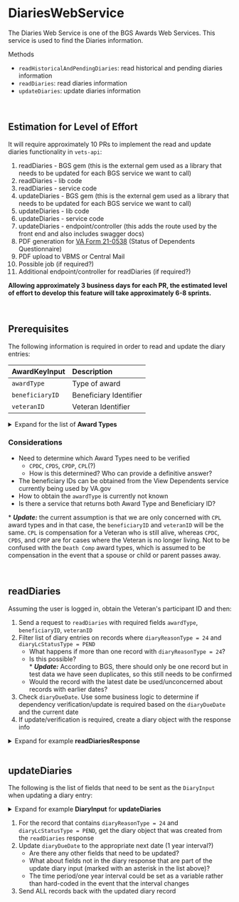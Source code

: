 
# DiariesWebService

The Diaries Web Service is one of the BGS Awards Web Services.  This service is used to find the Diaries information. 

Methods
- `readHistoricalAndPendingDiaries`: read historical and pending diaries information
- `readDiaries`: read diaries information
- `updateDiaries`: update diaries information

<br>

## Estimation for Level of Effort
It will require approximately 10 PRs to implement the read and update diaries functionality in `vets-api`:
   1. readDiaries - BGS gem (this is the external gem used as a library that needs to be updated for each BGS service we want to call)
   2. readDiaries - lib code
   3. readDiaries - service code
   4. updateDiaries - BGS gem (this is the external gem used as a library that needs to be updated for each BGS service we want to call)
   5. updateDiaries - lib code
   6. updateDiaries - service code
   7. updateDiaries - endpoint/controller (this adds the route used by the front end and also includes swagger docs)
   8. PDF generation for [VA Form 21-0538](https://www.va.gov/find-forms/about-form-21-0538/) (Status of Dependents Questionnaire)
   9. PDF upload to VBMS or Central Mail
  10. Possible job (if required?)
  11. Additional endpoint/controller for readDiaries (if required?)
  
**Allowing approximately 3 business days for each PR, the estimated level of effort to develop this feature will take approximately 6-8 sprints.**  

<br>

## Prerequisites

The following information is required in order to read and update the diary entries:

 | AwardKeyInput   | Description            |
 | :-------------- | :--------------------- |
 | `awardType`     | Type of award          |
 | `beneficiaryID` | Beneficiary Identifier |
 | `veteranID`     | Veteran Identifier     |

<details>
   <summary>Expand for the list of <b>Award Types</b></summary>
<br>
 
 | Award Type | Description                                |
 | :--------- | :----------------------------------------- |
 | `CPL`        | Compensation/Pension Live                  |
 | `BUR`        | Burial                                     |
 | `MOH`        | Medal of Honor                             |
 | `CA`         | Clothing Allowance                         |
 | `CPDC`       | CPD Child                                  |
 | `CPDS`       | CPD Spouse                                 |
 | `CPDP`       | CPD Parent                                 |
 | `306V`       | 306 Veteran                                |
 | `306S`       | 306 Spouse                                 |
 | `306C`       | 306 Child                                  |
 | `OLV`        | Old Law Veteran                            |
 | `OLS`        | Old Law Spouse                             |
 | `OLC`        | Old Law Child                              |
 | `ACC`        | Accrued                                    |
 | `DCS`        | Death Comp Spouse                          |
 | `DCC`        | Death Comp Child                           |
 | `DCP`        | Death Comp Parent                          |
 | `1312S`      | 1312A Spouse                               |
 | `1312C`      | 1312A Child                                |
 | `1312P`      | 1312A Parent                               |
 | `!EORP`      | Emergency Officer's Retired Pay            |
 | `SB`         | CH 18 Spina Bifida                         |
 | `BD`         | CH 18 Child Birth Defects                  |
 | `REPS`       | Restored Entitlement Program for Survivors |
 
</details>

### Considerations
- Need to determine which Award Types need to be verified
  - `CPDC`, `CPDS`, `CPDP`, `CPL`(?)
  - How is this determined?  Who can provide a definitive answer?
- The beneficiary IDs can be obtained from the View Dependents service currently being used by VA.gov
- How to obtain the `awardType` is currently not known
- Is there a service that returns both Award Type and Beneficiary ID?  

\* ***Update:*** the current assumption is that we are only concerned with `CPL` award types and in that case, the `beneficiaryID` and `veteranID` will be the same.  `CPL` is compensation for a Veteran who is still alive, whereas `CPDC`, `CPDS`, and `CPDP` are for cases where the Veteran is no longer living.  Not to be confused with the `Death Comp` award types, which is assumed to be compensation in the event that a spouse or child or parent passes away.

<br>

## readDiaries
Assuming the user is logged in, obtain the Veteran's participant ID and then:
1. Send a request to `readDiaries` with required fields `awardType`, `beneficiaryID`, `veteranID`
2. Filter list of diary entries on records where `diaryReasonType = 24` and `diaryLcStatusType = PEND`
   - What happens if more than one record with `diaryReasonType = 24`?
   - Is this possible?  
   \* ***Update:*** According to BGS, there should only be one record but in test data we have seen duplicates, so this still needs to be confirmed
   - Would the record with the latest date be used/unconcerned about records with earlier dates?  
3. Check `diaryDueDate`. Use some business logic to determine if dependency verification/update is required based on the `diaryDueDate` and the current date
5. If update/verification is required, create a diary object with the response info

<details>
<summary>Expand for example <b>readDiariesResponse</b></summary>
<br>

The `DiaryResponse` includes information about error level, dependency decisions, and diaries.  The diaries object contains a list of diary entries.  

ex. Diary:
``` diff XML
    <Diary>
        <awardDiaryID>60147</awardDiaryID>
        <awardEventID>523390</awardEventID>
        <awardType>CPDS</awardType>
        <beneficaryID>123456</beneficaryID>
        <diaryDueDate>2016-02-01T00:00:00-06:00</diaryDueDate>
        <diaryLcStatusType>PEND</diaryLcStatusType>
        <diaryLcStatusTypeDescription>Pending</diaryLcStatusTypeDescription>
        <diaryReasonType>24</diaryReasonType>
        <diaryReasonTypeDescription>Issue Dependency Verification Form</diaryReasonTypeDescription>
        <firstNm>jane</firstNm>
        <lastName>smith</lastName>
        <modifiedAction>U</modifiedAction>
        <modifiedBy>s125rpa</modifiedBy>
        <modifiedDate>2016-02-01T07:35:35-06:00</modifiedDate>
        <modifiedLocation>283</modifiedLocation>
        <modifiedProcess>Diary 24 Testing</modifiedProcess>
        <payeeType>10</payeeType>
        <ptcpntDiaryID>819123</ptcpntDiaryID>
        <statusDate>2010-05-10T08:21:48-05:00</statusDate>
        <veteranID>819444</veteranID>
    </Diary>
```
</details>

<br>

## updateDiaries

The following is the list of fields that need to be sent as the `DiaryInput` when updating a diary entry:
<details>
   <summary>Expand for example <b>DiaryInput</b> for <b>updateDiaries</b></summary>
<br>

    AwardKeyInput
        awardType
        beneficiaryID
        veteranID
    <!--Zero or more repetitions:-->
    DiaryInput
        awardDiaryID
        awardEventID
        awardType
        beneficaryID
        diaryDueDate
        diaryLcStatusType
        diaryLcStatusTypeDescription
        * diaryObsoleteIndicator
        diaryReasonType
        diaryReasonTypeDescription
        * evrStatusType
        * fileNumber
        firstNm
        lastName
        * middleName
        modifiedAction
        modifiedBy
        modifiedDate
        modifiedLocation
        modifiedProcess
        payeeType
        ptcpntDiaryID
        * remarksText
        * salutation
        statusDate
        * suffix
        veteranID

</details>

1. For the record that contains `diaryReasonType = 24` and `diaryLcStatusType = PEND`, get the diary object that was created from the `readDiaries` response
2. Update `diaryDueDate` to the appropriate next date (1 year interval?)
   - Are there any other fields that need to be updated?
   - What about fields not in the diary response that are part of the update diary input (marked with an asterisk in the list above)?
   - The time period/one year interval could be set as a variable rather than hard-coded in the event that the interval changes
3. Send ALL records back with the updated diary record

